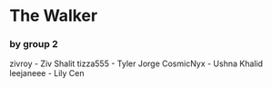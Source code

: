 # The Walker
### by group 2

zivroy - Ziv Shalit
tizza555 - Tyler Jorge
CosmicNyx - Ushna Khalid
leejaneee - Lily Cen
